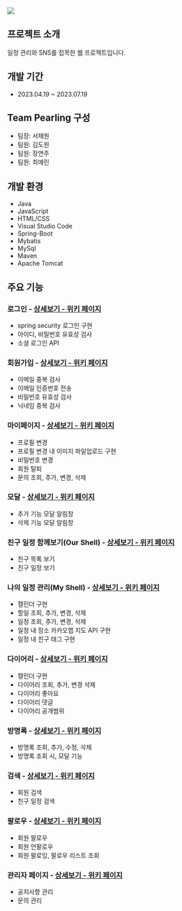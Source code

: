 <img src="https://capsule-render.vercel.app/api?type=rounded&color=auto&height=200&section=header&text=Pearling&fontSize=90" />

## 프로젝트 소개
일정 관리와 SNS를 접목한 웹 프로젝트입니다.

## 개발 기간
- 2023.04.19 ~ 2023.07.19

## Team Pearling 구성
- 팀장: 서채원
- 팀원: 김도원
- 팀원: 장연주
- 팀원: 최예린

## 개발 환경
- Java
- JavaScript
- HTML/CSS
- Visual Studio Code
- Spring-Boot
- Mybatis
- MySql
- Maven
- Apache Tomcat

## 주요 기능

### 로그인 - [상세보기 - 위키 페이지](https://github.com/dnjseo/WEBpearling/wiki/%EC%A3%BC%EC%9A%94-%EA%B8%B0%EB%8A%A5-%EC%86%8C%EA%B0%9C(%EB%A1%9C%EA%B7%B8%EC%9D%B8))
- spring security 로그인 구현
- 아이디, 비밀번호 유효성 검사
- 소셜 로그인 API

### 회원가입 - [상세보기 - 위키 페이지](https://github.com/dnjseo/WEBpearling/wiki/%EC%A3%BC%EC%9A%94-%EA%B8%B0%EB%8A%A5-%EC%86%8C%EA%B0%9C(%ED%9A%8C%EC%9B%90%EA%B0%80%EC%9E%85))
- 이메일 중복 검사
- 이메일 인증번호 전송
- 비밀번호 유효성 검사
- 닉네임 중복 검사

### 마이페이지 - [상세보기 - 위키 페이지](https://github.com/dnjseo/WEBpearling/wiki/%EC%A3%BC%EC%9A%94-%EA%B8%B0%EB%8A%A5-%EC%86%8C%EA%B0%9C(%EB%A7%88%EC%9D%B4%ED%8E%98%EC%9D%B4%EC%A7%80))
- 프로필 변경
- 프로필 변경 내 이미지 파일업로드 구현
- 비밀번호 변경
- 회원 탈퇴
- 문의 조회, 추가, 변경, 삭제

### 모달 - [상세보기 - 위키 페이지](https://github.com/dnjseo/WEBpearling/wiki/%EC%A3%BC%EC%9A%94-%EA%B8%B0%EB%8A%A5-%EC%86%8C%EA%B0%9C(%EB%AA%A8%EB%8B%AC))
- 추가 기능 모달 알림창
- 삭제 기능 모달 알림창

### 친구 일정 함께보기(Our Shell) - [상세보기 - 위키 페이지](https://github.com/dnjseo/WEBpearling/wiki/%EC%A3%BC%EC%9A%94-%EA%B8%B0%EB%8A%A5-%EC%86%8C%EA%B0%9C(%EC%B9%9C%EA%B5%AC-%EC%9D%BC%EC%A0%95-%ED%95%A8%EA%BB%98%EB%B3%B4%EA%B8%B0))
- 친구 목록 보기
- 친구 일정 보기

### 나의 일정 관리(My Shell) - [상세보기 - 위키 페이지](https://github.com/dnjseo/WEBpearling/wiki/%EC%A3%BC%EC%9A%94-%EA%B8%B0%EB%8A%A5-%EC%86%8C%EA%B0%9C(%EB%82%98%EC%9D%98-%EC%9D%BC%EC%A0%95-%EA%B4%80%EB%A6%AC))
- 캘린더 구현
- 할일 조회, 추가, 변경, 삭제
- 일정 조회, 추가, 변경, 삭제
- 일정 내 장소 카카오맵 지도 API 구현
- 일정 내 친구 태그 구현

### 다이어리 - [상세보기 - 위키 페이지](https://github.com/dnjseo/WEBpearling/wiki/%EC%A3%BC%EC%9A%94-%EA%B8%B0%EB%8A%A5-%EC%86%8C%EA%B0%9C(%EB%8B%A4%EC%9D%B4%EC%96%B4%EB%A6%AC))
- 캘린더 구현
- 다이어리 조회, 추가, 변경 삭제
- 다이어리 좋아요
- 다이어리 댓글
- 다이어리 공개범위

### 방명록 - [상세보기 - 위키 페이지](https://github.com/dnjseo/WEBpearling/wiki/%EC%A3%BC%EC%9A%94-%EA%B8%B0%EB%8A%A5-%EC%86%8C%EA%B0%9C(%EB%B0%A9%EB%AA%85%EB%A1%9D))
- 방명록 조회, 추가, 수정, 삭제
- 방명록 조회 시, 모달 기능

### 검색 - [상세보기 - 위키 페이지](https://github.com/dnjseo/WEBpearling/wiki/%EC%A3%BC%EC%9A%94-%EA%B8%B0%EB%8A%A5-%EC%86%8C%EA%B0%9C(%EA%B2%80%EC%83%89))
- 회원 검색
- 친구 일정 검색

### 팔로우 - [상세보기 - 위키 페이지](https://github.com/dnjseo/WEBpearling/wiki/%EC%A3%BC%EC%9A%94-%EA%B8%B0%EB%8A%A5-%EC%86%8C%EA%B0%9C(%ED%8C%94%EB%A1%9C%EC%9A%B0))
- 회원 팔로우
- 회원 언팔로우
- 회원 팔로잉, 팔로우 리스트 조회

### 관리자 페이지 - [상세보기 - 위키 페이지](https://github.com/dnjseo/WEBpearling/wiki/%EC%A3%BC%EC%9A%94-%EA%B8%B0%EB%8A%A5-%EC%86%8C%EA%B0%9C(%EA%B4%80%EB%A6%AC%EC%9E%90-%ED%8E%98%EC%9D%B4%EC%A7%80))
- 공지사항 관리
- 문의 관리

